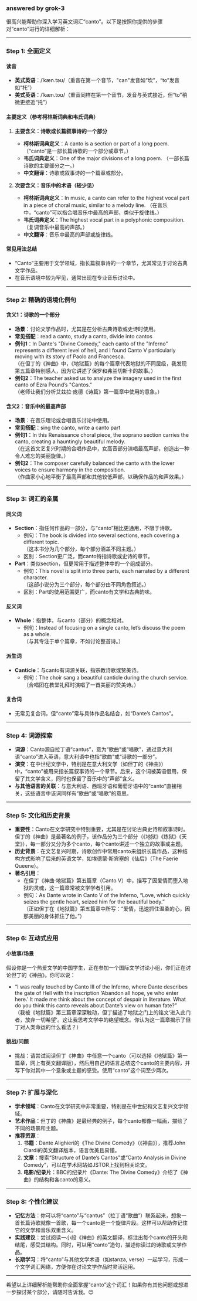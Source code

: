 ### answered by grok-3
很高兴能帮助你深入学习英文词汇“canto”。以下是按照你提供的步骤对“canto”进行的详细解析：

---

### Step 1: 全面定义

#### 读音
- **英式英语**：/ˈkæn.təʊ/（重音在第一个音节，"can"发音如“坎”，“to”发音如“托”）
- **美式英语**：/ˈkæn.toʊ/（重音同样在第一个音节，发音与英式接近，但“to”稍微更接近“托”）

#### 主要定义（参考柯林斯词典和韦氏词典）
1. **主要含义：诗歌或长篇叙事诗的一个部分**
   - **柯林斯词典定义**：A canto is a section or part of a long poem. （“canto”是一部长篇诗歌的一个部分或章节。）
   - **韦氏词典定义**：One of the major divisions of a long poem. （一部长篇诗歌的主要部分之一。）
   - **中文翻译**：诗歌或叙事诗的一个篇章或部分。
   
2. **次要含义：音乐中的术语（较少见）**
   - **柯林斯词典定义**：In music, a canto can refer to the highest vocal part in a piece of choral music, similar to a melody line. （在音乐中，“canto”可以指合唱音乐中最高的声部，类似于旋律线。）
   - **韦氏词典定义**：The highest vocal part in a polyphonic composition. （复调音乐中最高的声部。）
   - **中文翻译**：音乐中最高的声部或旋律线。

#### 常见用法总结
- “Canto”主要用于文学领域，指长篇叙事诗的一个章节，尤其常见于讨论古典文学作品。
- 在音乐语境中较为罕见，通常出现在专业音乐讨论中。

---

### Step 2: 精确的语境化例句

#### 含义1：诗歌的一个部分
- **场景**：讨论文学作品时，尤其是在分析古典诗歌或史诗时使用。
- **常见搭配**：read a canto, study a canto, divide into cantos
- **例句1**：In Dante's "Divine Comedy," each canto of the "Inferno" represents a different level of hell, and I found Canto V particularly moving with its story of Paolo and Francesca.  
  （在但丁的《神曲》中，《地狱篇》的每个篇章代表地狱的不同层级，我发现第五篇章特别感人，因为它讲述了保罗和弗兰切斯卡的故事。）
- **例句2**：The teacher asked us to analyze the imagery used in the first canto of Ezra Pound’s "Cantos."  
  （老师让我们分析艾兹拉·庞德《诗篇》第一篇章中使用的意象。）

#### 含义2：音乐中的最高声部
- **场景**：在音乐理论或合唱音乐讨论中使用。
- **常见搭配**：sing the canto, write a canto part
- **例句1**：In this Renaissance choral piece, the soprano section carries the canto, creating a hauntingly beautiful melody.  
  （在这首文艺复兴时期的合唱作品中，女高音部分演唱最高声部，创造出一种令人难忘的美丽旋律。）
- **例句2**：The composer carefully balanced the canto with the lower voices to ensure harmony in the composition.  
  （作曲家小心地平衡了最高声部和其他较低声部，以确保作品的和声效果。）

---

### Step 3: 词汇的亲属

#### 同义词
- **Section**：指任何作品的一部分，与“canto”相比更通用，不限于诗歌。
  - 例句：The book is divided into several sections, each covering a different topic.  
  （这本书分为几个部分，每个部分涵盖不同主题。）
  - 区别：Section更广泛，而canto特指诗歌或史诗的章节。
- **Part**：类似section，但更常用于描述整体中的一个组成部分。
  - 例句：This novel is split into three parts, each narrated by a different character.  
  （这部小说分为三个部分，每个部分由不同角色叙述。）
  - 区别：Part的使用范围更广，而canto有文学和古典韵味。

#### 反义词
- **Whole**：指整体，与canto（部分）的概念相对。
  - 例句：Instead of focusing on a single canto, let’s discuss the poem as a whole.  
  （与其专注于单个篇章，不如讨论整首诗。）

#### 派生词
- **Canticle**：与canto有词源关联，指宗教诗歌或赞美诗。
  - 例句：The choir sang a beautiful canticle during the church service.  
  （合唱团在教堂礼拜时演唱了一首美丽的赞美诗。）

#### 复合词
- 无常见复合词，但“canto”常与具体作品名结合，如“Dante’s Cantos”。

---

### Step 4: 词源探索

- **词源**：Canto源自拉丁语“cantus”，意为“歌曲”或“唱歌”，通过意大利语“canto”进入英语，意大利语中也指“歌曲”或“诗歌的一部分”。
- **演变**：在中世纪文学中，特别是在意大利文学（如但丁的《神曲》）中，“canto”被用来指长篇叙事诗的一个章节。后来，这个词被英语借用，保留了其文学含义，同时也保留了音乐中的“声部”含义。
- **与其他语言的关联**：与意大利语、西班牙语和葡萄牙语中的“canto”直接相关，这些语言中该词同样有“歌曲”或“唱歌”的意思。

---

### Step 5: 文化和历史背景

- **重要性**：Canto在文学研究中特别重要，尤其是在讨论古典史诗和叙事诗时。但丁的《神曲》是最著名的例子，该作品分为三个部分（《地狱》《炼狱》《天堂》），每一部分又分为多个canto，每个canto讲述一个独立的故事或主题。
- **历史背景**：在文艺复兴时期，诗歌创作中常用canto来组织长篇作品，这种结构方式影响了后来的英语文学，如埃德蒙·斯宾塞的《仙后》（The Faerie Queene）。
- **著名引用**：
  - 在但丁《神曲·地狱篇》第五篇章（Canto V）中，描写了因爱情而堕入地狱的灵魂，这一篇章常被文学学者引用。
  - 例句：As Dante wrote in Canto V of the Inferno, “Love, which quickly seizes the gentle heart, seized him for the beautiful body.”  
  （正如但丁在《地狱篇》第五篇章中所写：“爱情，迅速抓住温柔的心，因那美丽的身体抓住了他。”）

---

### Step 6: 互动式应用

#### 小故事/场景
假设你是一个热爱文学的中国学生，正在参加一个国际文学讨论小组，你们正在讨论但丁的《神曲》。你可以说：
- “I was really touched by Canto III of the Inferno, where Dante describes the gate of Hell with the inscription ‘Abandon all hope, ye who enter here.’ It made me think about the concept of despair in literature. What do you think this canto reveals about Dante’s view on human fate?”  
（我被《地狱篇》第三篇章深深触动，但丁描述了地狱之门上的铭文‘进入此门者，放弃一切希望’。这让我思考文学中的绝望概念。你认为这一篇章揭示了但丁对人类命运的什么看法？）

#### 挑战/问题
- 挑战：请尝试阅读但丁《神曲》中任意一个canto（可以选择《地狱篇》第一篇章，网上有英文翻译版），然后用自己的语言总结这个canto的主要内容，并写下你对其中一个意象或主题的感受。使用“canto”这个词至少两次。

---

### Step 7: 扩展与深化

- **学术领域**：Canto在文学研究中非常重要，特别是在中世纪和文艺复兴文学领域。
- **艺术作品**：但丁的《神曲》是最经典的例子，每个canto都像一幅画，描绘了不同的场景和主题。
- **推荐资源**：
  1. **书籍**：Dante Alighieri的《The Divine Comedy》（《神曲》），推荐John Ciardi的英文翻译版本，语言优美且易懂。
  2. **文章**：搜索“Structure of Dante’s Cantos”或“Canto Analysis in Divine Comedy”，可以在学术网站如JSTOR上找到相关论文。
  3. **电影/纪录片**：BBC的纪录片《Dante: The Divine Comedy》介绍了《神曲》的结构和各canto的意义。

---

### Step 8: 个性化建议

- **记忆方法**：你可以将“canto”与“cantus”（拉丁语“歌曲”）联系起来，想象一首长篇诗歌就像一首歌，每一个canto是一个旋律片段。这样可以帮助你记住它的文学和音乐双重含义。
- **实践建议**：尝试阅读一小段《神曲》的英文翻译，标注出每个canto的开头和结尾，感受其结构。同时，可以用“canto”造句，描述你读过的诗歌或文学作品。
- **长期学习**：将“canto”与其他文学术语（如stanza, verse）一起学习，形成一个文学词汇网络，方便你在讨论文学作品时灵活运用。

---

希望以上详细解析能帮助你全面掌握“canto”这个词汇！如果你有其他问题或想进一步探讨某个部分，请随时告诉我。😊